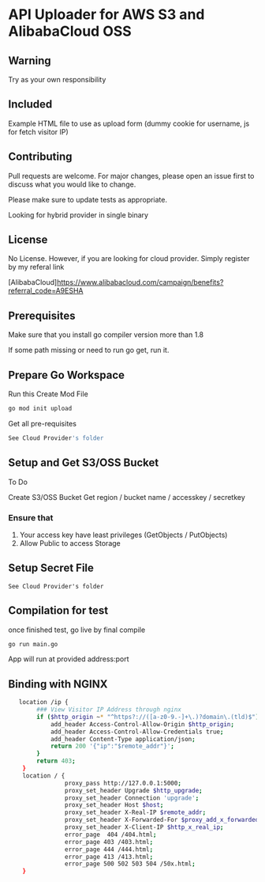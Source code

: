 # API Uploader for AWS S3 and AlibabaCloud OSS
## Warning
Try as your own responsibility

## Included
Example HTML file to use as upload form (dummy cookie for username, js for fetch visitor IP)

## Contributing

Pull requests are welcome. For major changes, please open an issue first
to discuss what you would like to change.

Please make sure to update tests as appropriate.

Looking for hybrid provider in single binary

## License

No License. However, if you are looking for cloud provider. Simply register by my referal link

[AlibabaCloud]https://www.alibabacloud.com/campaign/benefits?referral_code=A9ESHA


## Prerequisites
Make sure that you install go compiler version more than 1.8 

If some path missing or need to run go get, run it.

## Prepare Go Workspace
Run this
Create Mod File
```bash
go mod init upload
```
Get all pre-requisites
```bash
See Cloud Provider's folder
```

## Setup and Get S3/OSS Bucket
To Do

Create S3/OSS Bucket
Get region / bucket name / accesskey / secretkey 

### Ensure that
1. Your access key have least privileges (GetObjects / PutObjects)
2. Allow Public to access Storage

## Setup Secret File
```text
See Cloud Provider's folder
```


## Compilation for test

once finished test, go live by final compile

```bash
go run main.go
```

App will run at provided address:port


## Binding with NGINX
```bash
   location /ip {
        ### View Visitor IP Address through nginx 
        if ($http_origin ~* "^https?://([a-z0-9.-]+\.)?domain\.(tld)$") {
            add_header Access-Control-Allow-Origin $http_origin;
            add_header Access-Control-Allow-Credentials true;
            add_header Content-Type application/json;
            return 200 '{"ip":"$remote_addr"}';
        }
        return 403;
    }
    location / {
                proxy_pass http://127.0.0.1:5000;
                proxy_set_header Upgrade $http_upgrade;
                proxy_set_header Connection 'upgrade';
                proxy_set_header Host $host;
                proxy_set_header X-Real-IP $remote_addr;
                proxy_set_header X-Forwarded-For $proxy_add_x_forwarded_for;
                proxy_set_header X-Client-IP $http_x_real_ip;
                error_page  404 /404.html;
                error_page 403 /403.html;
                error_page 444 /444.html;
                error_page 413 /413.html;
                error_page 500 502 503 504 /50x.html;
    }
```


